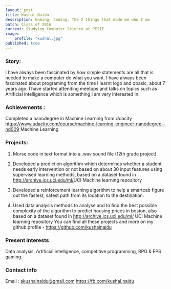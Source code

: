 ```yaml
---
layout: post
title: Kushal Naidu
description: Gaming, Coding. The 2 things that made me who I am
batch: Class of 2016
current: Studying Computer Science at PESIT
image: 
    profile: "kushal.jpg"
published: true
---
```

### Story: 

I have always been fascinated by how simple statements are all that is needed to make a computer do what you want. I have always been fascinated about programing from the time I learnt logo and qbasic, about 7 years ago. I have started attending meetups and talks on topics such as Artificial intelligence which is something i am very interested in.

### Achievements : 

Completed a nanodegree in Machine Learning from Udacity <https://www.udacity.com/course/machine-learning-engineer-nanodegree--nd009> Machine Learning 

### Projects: 

1. Morse code in text format into a .wav sound file (12th grade project)

2. Developed a prediction algorithm which determines whether a student needs early intervention or not based on about 30 input features using supervised learning methods, based on a dataset found in <http://archive.ics.uci.edu/ml/>UCI Machine learning repository</a>

3. Developed a reinforcement learning algorithm to help a smartcab figure out the fastest, safest path from its location to the destination.

4. Used data analysis methods to analyse and to find the best possible complexity of the algorithm to predict housing prices in boston, also based on a dataset found in <http://archive.ics.uci.edu/ml/> UCI Machine learning repository</a>
You can find all these projects and more on my github profile - <https://github.com/kushalnaidu>

### Present interests

Data analysis, Artificial intelligence, competitive programming, RPG & FPS gaming. 

### Contact info

Email : akushalnaidu@gmail.com
<https://fb.com/kushal.naidu>



